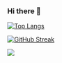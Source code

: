 ### Hi there 👋

[![Top Langs](https://github-readme-stats.vercel.app/api/top-langs/?username=anuraghazra&layout=compact)](https://github.com/anuraghazra/github-readme-stats)

[![GitHub Streak](http://github-readme-streak-stats.herokuapp.com?user=krissstyu02&theme=rose-pine&hide_border=%D0%B2%D0%B5%D1%80%D0%BD%D0%BE&border_radius=3.9)](https://git.io/streak-stats)

![](https://komarev.com/ghpvc/?username=krissstyu02)
